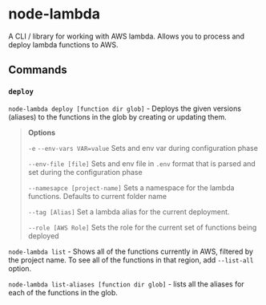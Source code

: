 # node-lambda

A CLI / library for working with AWS lambda. Allows you to process and deploy lambda functions to AWS.

## Commands

### `deploy`
`node-lambda deploy [function dir glob]` - Deploys the given versions (aliases) to the functions in the glob by creating or updating them.

> __Options__
>
>  `-e` `--env-vars VAR=value` Sets and env var during configuration phase
>
>  `--env-file [file]` Sets and env file in `.env` format that is parsed and set during the configuration phase
>  
>  `--namesapce [project-name]` Sets a namespace for the lambda functions. Defaults to current folder name
>  
>  `--tag [Alias]` Set a lambda alias for the current deployment.
>  
>  `--role [AWS Role]` Sets the role for the current set of functions being deployed

`node-lambda list` - Shows all of the functions currently in AWS, filtered by the project name. To see all of the functions in that region, add `--list-all` option.

`node-lambda list-aliases [function dir glob]` - lists all the aliases for each of the functions in the glob.
